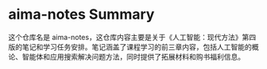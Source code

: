 # aima-notes Summary

这个仓库名是 aima-notes，这仓库内容主要是关于《人工智能：现代方法》第四版的笔记和学习任务安排。笔记涵盖了课程学习的前三章内容，包括人工智能的概论、智能体和应用搜索解决问题方法，同时提供了拓展材料和购书福利信息。